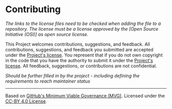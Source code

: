# Contributing

*The links to the license files need to be checked when adding the file to a repository. The license must be a license approved by the [Open Source Initiative (OSI)] as open source license.*

This Project welcomes contributions, suggestions, and feedback. All contributions, suggestions, and feedback you submitted are accepted under the [Project's license](./LICENSE.md). You represent that if you do not own copyright in the code that you have the authority to submit it under the [Project's license](./LICENSE.md). All feedback, suggestions, or contributions are not confidential.

*Should be further filled in by the project - including defining the requirements to reach maintainer status*

---
Based on [GitHub's Minimum Viable Governance (MVG)](https://github.com/github/MVG). Licensed under the [CC-BY 4.0 License](https://creativecommons.org/licenses/by-sa/4.0/).
